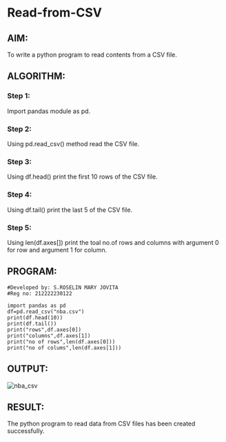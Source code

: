 # Read-from-CSV

## AIM:
To write a python program to read contents from a CSV file.
## ALGORITHM:
### Step 1:
Import pandas module as pd.
### Step 2:
Using pd.read_csv() method read the CSV file.
### Step 3:
Using df.head() print the first 10 rows of the CSV file.
### Step 4:
Using df.tail() print the last 5 of the CSV file.
### Step 5:
Using len(df.axes[]) print the toal no.of rows and columns with argument 0 for row and argument 1 for column.

## PROGRAM:
```
#Developed by: S.ROSELIN MARY JOVITA
#Reg no: 212222230122

import pandas as pd
df=pd.read_csv("nba.csv")
print(df.head(10))
print(df.tail())
print("rows",df.axes[0])
print("columns",df.axes[1])
print("no of rows",len(df.axes[0]))
print("no of colums",len(df.axes[1]))
```

## OUTPUT:

![nba_csv](https://github.com/Roselinjovita/Read-from-CSV/assets/119104296/190cce51-9869-4c09-ba3e-c12931f3cb5b)



## RESULT:
The python program to read data from CSV files has been created successfully.
